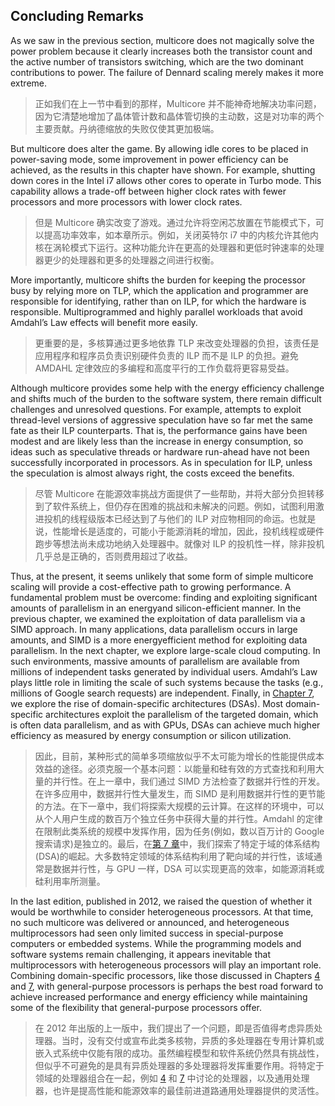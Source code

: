 ## Concluding Remarks

As we saw in the previous section, multicore does not magically solve the power problem because it clearly increases both the transistor count and the active number of transistors switching, which are the two dominant contributions to power. The failure of Dennard scaling merely makes it more extreme.

> 正如我们在上一节中看到的那样，Multicore 并不能神奇地解决功率问题，因为它清楚地增加了晶体管计数和晶体管切换的主动数，这是对功率的两个主要贡献。丹纳德缩放的失败仅使其更加极端。

But multicore does alter the game. By allowing idle cores to be placed in power-saving mode, some improvement in power efficiency can be achieved, as the results in this chapter have shown. For example, shutting down cores in the Intel i7 allows other cores to operate in Turbo mode. This capability allows a trade-off between higher clock rates with fewer processors and more processors with lower clock rates.

> 但是 Multicore 确实改变了游戏。通过允许将空闲芯放置在节能模式下，可以提高功率效率，如本章所示。例如，关闭英特尔 i7 中的内核允许其他内核在涡轮模式下运行。这种功能允许在更高的处理器和更低时钟速率的处理器更少的处理器和更多的处理器之间进行权衡。

More importantly, multicore shifts the burden for keeping the processor busy by relying more on TLP, which the application and programmer are responsible for identifying, rather than on ILP, for which the hardware is responsible. Multiprogrammed and highly parallel workloads that avoid Amdahl’s Law effects will benefit more easily.

> 更重要的是，多核算通过更多地依靠 TLP 来改变处理器的负担，该责任是应用程序和程序员负责识别硬件负责的 ILP 而不是 ILP 的负担。避免 AMDAHL 定律效应的多编程和高度平行的工作负载将更容易受益。

Although multicore provides some help with the energy efficiency challenge and shifts much of the burden to the software system, there remain difficult challenges and unresolved questions. For example, attempts to exploit thread-level versions of aggressive speculation have so far met the same fate as their ILP counterparts. That is, the performance gains have been modest and are likely less than the increase in energy consumption, so ideas such as speculative threads or hardware run-ahead have not been successfully incorporated in processors. As in speculation for ILP, unless the speculation is almost always right, the costs exceed the benefits.

> 尽管 Multicore 在能源效率挑战方面提供了一些帮助，并将大部分负担转移到了软件系统上，但仍存在困难的挑战和未解决的问题。例如，试图利用激进投机的线程级版本已经达到了与他们的 ILP 对应物相同的命运。也就是说，性能增长是适度的，可能小于能源消耗的增加，因此，投机线程或硬件跑步等想法尚未成功地纳入处理器中。就像对 ILP 的投机性一样，除非投机几乎总是正确的，否则费用超过了收益。

Thus, at the present, it seems unlikely that some form of simple multicore scaling will provide a cost-effective path to growing performance. A fundamental problem must be overcome: finding and exploiting significant amounts of parallelism in an energyand silicon-efficient manner. In the previous chapter, we examined the exploitation of data parallelism via a SIMD approach. In many applications, data parallelism occurs in large amounts, and SIMD is a more energyefficient method for exploiting data parallelism. In the next chapter, we explore large-scale cloud computing. In such environments, massive amounts of parallelism are available from millions of independent tasks generated by individual users. Amdahl’s Law plays little role in limiting the scale of such systems because the tasks (e.g., millions of Google search requests) are independent. Finally, in [Chapter 7](#_bookmark322), we explore the rise of domain-specific architectures (DSAs). Most domain-specific architectures exploit the parallelism of the targeted domain, which is often data parallelism, and as with GPUs, DSAs can achieve much higher efficiency as measured by energy consumption or silicon utilization.

> 因此，目前，某种形式的简单多项缩放似乎不太可能为增长的性能提供成本效益的途径。必须克服一个基本问题：以能量和硅有效的方式查找和利用大量的并行性。在上一章中，我们通过 SIMD 方法检查了数据并行性的开发。在许多应用中，数据并行性大量发生，而 SIMD 是利用数据并行性的更节能的方法。在下一章中，我们将探索大规模的云计算。在这样的环境中，可以从个人用户生成的数百万个独立任务中获得大量的并行性。Amdahl 的定律在限制此类系统的规模中发挥作用，因为任务(例如，数以百万计的 Google 搜索请求)是独立的。最后，在[第 7 章](#_bookmark322)中，我们探索了特定于域的体系结构(DSA)的崛起。大多数特定领域的体系结构利用了靶向域的并行性，该域通常是数据并行性，与 GPU 一样，DSA 可以实现更高的效率，如能源消耗或硅利用率所测量。

In the last edition, published in 2012, we raised the question of whether it would be worthwhile to consider heterogeneous processors. At that time, no such multicore was delivered or announced, and heterogeneous multiprocessors had seen only limited success in special-purpose computers or embedded systems. While the programming models and software systems remain challenging, it appears inevitable that multiprocessors with heterogeneous processors will play an important role. Combining domain-specific processors, like those discussed in Chapters [4](#_bookmark165) and [7](#_bookmark322), with general-purpose processors is perhaps the best road forward to achieve increased performance and energy efficiency while maintaining some of the flexibility that general-purpose processors offer.

> 在 2012 年出版的上一版中，我们提出了一个问题，即是否值得考虑异质处理器。当时，没有交付或宣布此类多核物，异质的多处理器在专用计算机或嵌入式系统中仅能有限的成功。虽然编程模型和软件系统仍然具有挑战性，但似乎不可避免的是具有异质处理器的多处理器将发挥重要作用。将特定于领域的处理器组合在一起，例如 [4](#_bookmark165) 和 [7](#_bookmark322) 中讨论的处理器，以及通用处理器，也许是提高性能和能源效率的最佳前进道路通用处理器提供的灵活性。
